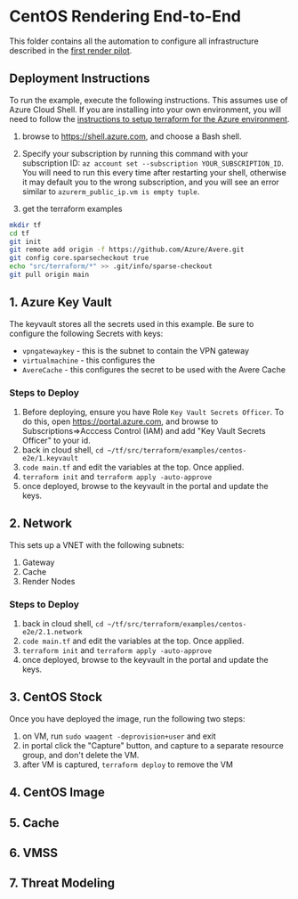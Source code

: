 # CentOS Rendering End-to-End

This folder contains all the automation to configure all infrastructure described in the [first render pilot](../securedimage/Azure%20First%20Render%20Pilot.pdf).

## Deployment Instructions

To run the example, execute the following instructions.  This assumes use of Azure Cloud Shell.  If you are installing into your own environment, you will need to follow the [instructions to setup terraform for the Azure environment](https://docs.microsoft.com/en-us/azure/terraform/terraform-install-configure).

1. browse to https://shell.azure.com, and choose a Bash shell.

2. Specify your subscription by running this command with your subscription ID:  ```az account set --subscription YOUR_SUBSCRIPTION_ID```.  You will need to run this every time after restarting your shell, otherwise it may default you to the wrong subscription, and you will see an error similar to `azurerm_public_ip.vm is empty tuple`.

3. get the terraform examples
```bash
mkdir tf
cd tf
git init
git remote add origin -f https://github.com/Azure/Avere.git
git config core.sparsecheckout true
echo "src/terraform/*" >> .git/info/sparse-checkout
git pull origin main
```

## 1. Azure Key Vault

The keyvault stores all the secrets used in this example.  Be sure to configure the following Secrets with keys:
* `vpngatewaykey` - this is the subnet to contain the VPN gateway
* `virtualmachine` - this configures the 
* `AvereCache` - this configures the secret to be used with the Avere Cache

### Steps to Deploy

1. Before deploying, ensure you have Role `Key Vault Secrets Officer`.  To do this, open https://portal.azure.com, and browse to Subscriptions=>Acccess Control (IAM) and add "Key Vault Secrets Officer" to your id.
1. back in cloud shell, `cd ~/tf/src/terraform/examples/centos-e2e/1.keyvault`
1. `code main.tf` and edit the variables at the top.  Once applied.
1. `terraform init` and `terraform apply -auto-approve`
1. once deployed, browse to the keyvault in the portal and update the keys.

## 2. Network

This sets up a VNET with the following subnets:

1. Gateway
2. Cache
3. Render Nodes

### Steps to Deploy

1. back in cloud shell, `cd ~/tf/src/terraform/examples/centos-e2e/2.1.network`
1. `code main.tf` and edit the variables at the top.  Once applied.
1. `terraform init` and `terraform apply -auto-approve`
1. once deployed, browse to the keyvault in the portal and update the keys.

## 3. CentOS Stock

Once you have deployed the image, run the following two steps:
1. on VM, run `sudo waagent -deprovision+user` and exit
2. in portal click the "Capture" button, and capture to a separate resource group, and don't delete the VM.
3. after VM is captured, `terraform deploy` to remove the VM

## 4. CentOS Image

## 5. Cache

## 6. VMSS

## 7. Threat Modeling

